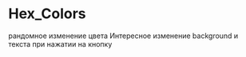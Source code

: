 # Hex_Colors
рандомное изменение цвета
Интересное изменение background и текста при нажатии на кнопку